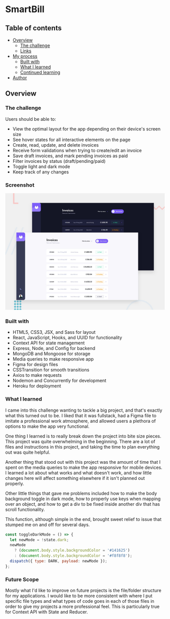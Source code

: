 # SmartBill


## Table of contents

- [Overview](#overview)
  - [The challenge](#the-challenge)
  - [Links](#links)
- [My process](#my-process)
  - [Built with](#built-with)
  - [What I learned](#what-i-learned)
  - [Continued learning](#continued-learning)
- [Author](#author)

## Overview

### The challenge

Users should be able to:

- View the optimal layout for the app depending on their device's screen size
- See hover states for all interactive elements on the page
- Create, read, update, and delete invoices
- Receive form validations when trying to create/edit an invoice
- Save draft invoices, and mark pending invoices as paid
- Filter invoices by status (draft/pending/paid)
- Toggle light and dark mode
- Keep track of any changes

### Screenshot

![screenshot](./resources/preview.jpg)

### Built with

- HTML5, CSS3, JSX, and Sass for layout
- React, JavaScript, Hooks, and UUID for functionality
- Context API for state management
- Express, Node, and Config for backend
- MongoDB and Mongoose for storage
- Media queries to make responsive app
- Figma for design files
- CSSTransition for smooth transitions
- Axios to make requests
- Nodemon and Concurrently for development
- Heroku for deployment

### What I learned

I came into this challenge wanting to tackle a big project, and that's exactly what this turned out to be. I liked that it was fullstack, had a Figma file to imitate a professional work atmosphere, and allowed users a plethora of options to make the app very functional.

One thing I learned is to really break down the project into bite size pieces. This project was quite overwhelming in the beginning. There are a lot of files and instructions in this project, and taking the time to plan everything out was quite helpful.

Another thing that stood out with this project was the amount of time that I spent on the media queries to make the app responsive for mobile devices. I learned a lot about what works and what doesn't work, and how little changes here will affect something elsewhere if it isn't planned out properly.

Other little things that gave me problems included how to make the body background toggle in dark mode, how to properly use keys when mapping over an object, and how to get a div to be fixed inside another div that has scroll functionality.

This function, although simple in the end, brought sweet relief to issue that stumped me on and off for several days.

```js
const toggleDarkMode = () => {
  let newMode = !state.dark;
  newMode
    ? (document.body.style.backgroundColor = '#141625')
    : (document.body.style.backgroundColor = '#f8f8f8');
  dispatch({ type: DARK, payload: newMode });
};
```

### Future Scope

Mostly what I'd like to improve on future projects is the file/folder structure for my applications. I would like to be more consistent with where I put specific file types and what types of code goes in each of those files in order to give my projects a more professional feel. This is particularly true for Context API with State and Reducer.

